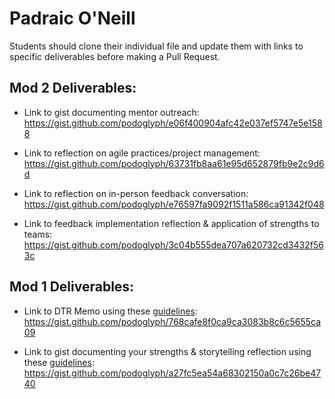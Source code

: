 # Padraic O'Neill

Students should clone their individual file and update them with links to specific deliverables before making a Pull Request.

## Mod 2 Deliverables:
* Link to gist documenting mentor outreach: https://gist.github.com/podoglyph/e06f400904afc42e037ef5747e5e1588

* Link to reflection on agile practices/project management: https://gist.github.com/podoglyph/63731fb8aa61e95d652879fb9e2c9d6d

* Link to reflection on in-person feedback conversation: https://gist.github.com/podoglyph/e76597fa9092f1511a586ca91342f048

* Link to feedback implementation reflection & application of strengths to teams: https://gist.github.com/podoglyph/3c04b555dea707a620732cd3432f563c

## Mod 1 Deliverables:
* Link to DTR Memo using these [guidelines](https://github.com/turingschool/career-development-curriculum/blob/master/module_one/dtr_guidelines_memo.md): https://gist.github.com/podoglyph/768cafe8f0ca9ca3083b8c6c5655ca09

* Link to gist documenting your strengths & storytelling reflection using these [guidelines](https://github.com/turingschool/career-development-curriculum/blob/master/module_one/strengths_storytelling_reflection.md): https://gist.github.com/podoglyph/a27fc5ea54a68302150a0c7c26be4740
